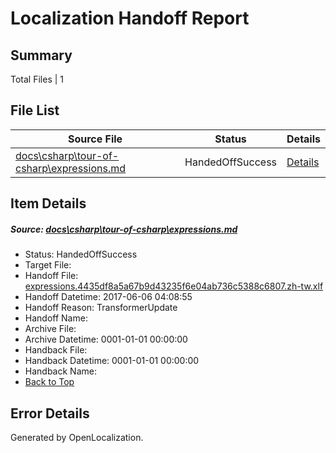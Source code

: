 # <a name='report-top'></a> Localization Handoff Report

## Summary
 Total Files | 1

## File List
 Source File | Status | Details 
 ----------- | ------ | ------- 
 [docs\csharp\tour-of-csharp\expressions.md](https://github.com/OpenLocalizationTestOrg/docs/blob/75444267cc262dcdfc807db05b2441b78c986800/docs/csharp/tour-of-csharp/expressions.md) | HandedOffSuccess | [Details](#ce5f71ab3e797015a26dddbf0579c84dec58075018939)

## Item Details
##### <a name='ce5f71ab3e797015a26dddbf0579c84dec58075018939'></a> Source: [docs\csharp\tour-of-csharp\expressions.md](https://github.com/OpenLocalizationTestOrg/docs/blob/75444267cc262dcdfc807db05b2441b78c986800/docs/csharp/tour-of-csharp/expressions.md)
* Status: HandedOffSuccess
* Target File: 
* Handoff File: [expressions.4435df8a5a67b9d43235f6e04ab736c5388c6807.zh-tw.xlf](https://github.com/OpenLocalizationTestOrg/docs.handoff/blob/01bbf71c4bac7e75e5909c37932e184a1b127d99/ol-handoff/OpenLocalizationTestOrg/docs.zh-tw/master/vbcs_hi-ht/expressions.4435df8a5a67b9d43235f6e04ab736c5388c6807.zh-tw.xlf)
* Handoff Datetime: 2017-06-06 04:08:55
* Handoff Reason: TransformerUpdate
* Handoff Name: 
* Archive File: 
* Archive Datetime: 0001-01-01 00:00:00
* Handback File: 
* Handback Datetime: 0001-01-01 00:00:00
* Handback Name: 
* [Back to Top](#report-top)


## Error Details

Generated by OpenLocalization.
